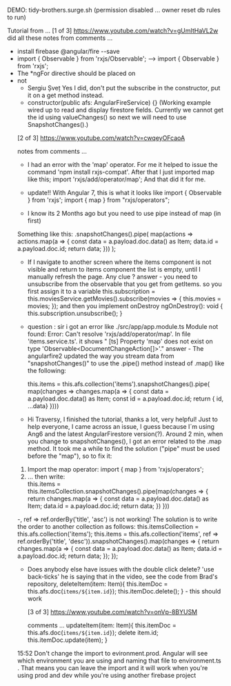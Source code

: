 DEMO: tidy-brothers.surge.sh (permission disabled ... owner reset db rules to run)

Tutorial from ...
[1 of 3] https://www.youtube.com/watch?v=gUmItHaVL2w
did all these notes from comments ...
- install firebase @angular/fire --save
- import { Observable } from 'rxjs/Observable'; -->  import { Observable } from 'rxjs';
- The *ngFor directive should be placed on <li> not <ul>
- Sergiu Șveț Yes I did, don't put the subscribe in the constructor, put it on a get method instead.
- constructor(public afs: AngularFireService) {}
(Working example wired up to read and display firestore fields. Currently we cannot get the id using valueChanges() so next we will need to use SnapshotChanges().)

[2 of 3] https://www.youtube.com/watch?v=cwqeyOFcaoA

notes from comments ...
- I had an error with the 'map' operator. For me it helped to issue the command 'npm install rxjs-compat'. After that I just imported map like this; import 'rxjs/add/operator/map'; And that did it for me.﻿

- update!! With Angular 7, this is what it looks like
import { Observable } from 'rxjs';
import { map } from "rxjs/operators";

- I know its 2 Months ago but you need to use pipe instead of map (in first) 

Something like this: 
.snapshotChanges().pipe(
      map(actions => actions.map(a => {
        const data = a.payload.doc.data() as Item;
        data.id = a.payload.doc.id;
        return data;
      }))
    );

- If I navigate to another screen where the items component is not visible and return to items component the list is empty, until I manually refresh the page. Any clue ?
answer - you need to unsubscribe from the observable that you get from getItems. so you first assign it to a variable this.subscription = this.moviesService.getMovies().subscribe(movies => {
          this.movies = movies;
    }); and then you implement onDestroy  ngOnDestroy(): void {
    this.subscription.unsubscribe();
  }﻿

- question : sir i got an error like ./src/app/app.module.ts
Module not found: Error: Can't resolve 'rxjs/add/operator/map'.
 In  file 'items.service.ts'. it shows  " [ts] Property 'map' does not exist on type 'Observable<DocumentChangeAction<Item>[]>'."
 answer - The angularfire2 updated the way you stream data from "snapshotChanges()" to use the .pipe() method instead of .map() like the following:

  this.items = this.afs.collection('items').snapshotChanges().pipe(
    map(changes => changes.map(a => {
      const data = a.payload.doc.data() as Item;
      const id = a.payload.doc.id;
      return { id, ...data}
    })))

- Hi Traversy, I finished the tutorial, thanks a lot, very helpful! Just to help everyone, I came across an issue, I guess because I´m using Ang6 and the latest AngularFirestore version(?). Around 2 min, when you change to snapshotChanges(), I got an error related to the .map method. It took me a while to find the solution ("pipe" must be used before the "map"), so to fix it: 
1) Import the map operator: 
       import { map } from 'rxjs/operators';  
2) ... then write:   
this.items = this.itemsCollection.snapshotChanges().pipe(map(changes => {
      return changes.map(a => {
        const data = a.payload.doc.data() as Item;
        data.id = a.payload.doc.id;
        return data;
      })
    }))

-, ref => ref.orderBy('title', 'asc')
is not working!﻿
The solution is to write the order to another collection as follows:
this.itemsCollection = this.afs.collection('items');
    this.items = this.afs.collection('items', ref => ref.orderBy('title', 'desc')).snapshotChanges().map(changes => {
      return changes.map(a => {
        const data = a.payload.doc.data() as Item;
        data.id = a.payload.doc.id;
        return data;
      });
    });

- Does anybody else have issues with the double click delete?
'use back-ticks' he is saying that in the video,
see the code from Brad's repository, deleteItem(item: Item){
    this.itemDoc = this.afs.doc(`items/${item.id}`);
    this.itemDoc.delete();
  }  - this should work

  [3 of 3] https://www.youtube.com/watch?v=onVp-8BYUSM

  comments ...
  updateItem(item: Item){
    this.itemDoc = this.afs.doc(`items/${item.id}`);
    delete item.id;
    this.itemDoc.update(item);
 }

 15:52 Don't change the import to evironment.prod. Angular will see which environment you are using and naming that file to environment.ts . That means you can leave the import and it will work when you're using prod and dev while you're using another firebase project﻿




